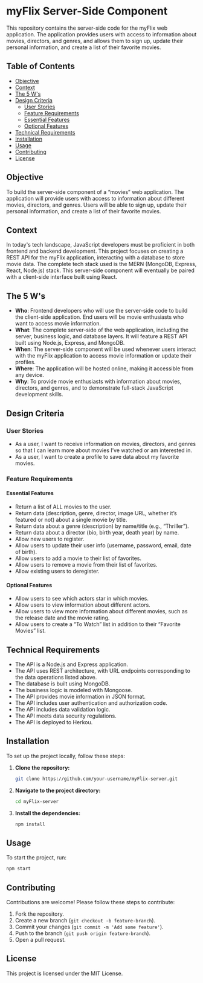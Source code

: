 # myFlix Server-Side Component

This repository contains the server-side code for the myFlix web application. The application provides users with access to information about movies, directors, and genres, and allows them to sign up, update their personal information, and create a list of their favorite movies.

## Table of Contents

- [Objective](#objective)
- [Context](#context)
- [The 5 W's](#the-5-ws)
- [Design Criteria](#design-criteria)
  - [User Stories](#user-stories)
  - [Feature Requirements](#feature-requirements)
  - [Essential Features](#essential-features)
  - [Optional Features](#optional-features)
- [Technical Requirements](#technical-requirements)
- [Installation](#installation)
- [Usage](#usage)
- [Contributing](#contributing)
- [License](#license)

## Objective

To build the server-side component of a “movies” web application. The application will provide users with access to information about different movies, directors, and genres. Users will be able to sign up, update their personal information, and create a list of their favorite movies.

## Context

In today's tech landscape, JavaScript developers must be proficient in both frontend and backend development. This project focuses on creating a REST API for the myFlix application, interacting with a database to store movie data. The complete tech stack used is the MERN (MongoDB, Express, React, Node.js) stack. This server-side component will eventually be paired with a client-side interface built using React.

## The 5 W's

- **Who**: Frontend developers who will use the server-side code to build the client-side application. End users will be movie enthusiasts who want to access movie information.
- **What**: The complete server-side of the web application, including the server, business logic, and database layers. It will feature a REST API built using Node.js, Express, and MongoDB.
- **When**: The server-side component will be used whenever users interact with the myFlix application to access movie information or update their profiles.
- **Where**: The application will be hosted online, making it accessible from any device.
- **Why**: To provide movie enthusiasts with information about movies, directors, and genres, and to demonstrate full-stack JavaScript development skills.

## Design Criteria

### User Stories

- As a user, I want to receive information on movies, directors, and genres so that I can learn more about movies I’ve watched or am interested in.
- As a user, I want to create a profile to save data about my favorite movies.

### Feature Requirements

#### Essential Features

- Return a list of ALL movies to the user.
- Return data (description, genre, director, image URL, whether it’s featured or not) about a single movie by title.
- Return data about a genre (description) by name/title (e.g., “Thriller”).
- Return data about a director (bio, birth year, death year) by name.
- Allow new users to register.
- Allow users to update their user info (username, password, email, date of birth).
- Allow users to add a movie to their list of favorites.
- Allow users to remove a movie from their list of favorites.
- Allow existing users to deregister.

#### Optional Features

- Allow users to see which actors star in which movies.
- Allow users to view information about different actors.
- Allow users to view more information about different movies, such as the release date and the movie rating.
- Allow users to create a “To Watch” list in addition to their “Favorite Movies” list.

## Technical Requirements

- The API is a Node.js and Express application.
- The API uses REST architecture, with URL endpoints corresponding to the data operations listed above.
- The database is built using MongoDB.
- The business logic is modeled with Mongoose.
- The API provides movie information in JSON format.
- The API includes user authentication and authorization code.
- The API includes data validation logic.
- The API meets data security regulations.
- The API is deployed to Herkou.

## Installation

To set up the project locally, follow these steps:

1. **Clone the repository:**

   ```bash
   git clone https://github.com/your-username/myFlix-server.git
   ```

2. **Navigate to the project directory:**

   ```bash
   cd myFlix-server
   ```

3. **Install the dependencies:**
   ```bash
   npm install
   ```

## Usage

To start the project, run:

```bash
npm start
```

## Contributing

Contributions are welcome! Please follow these steps to contribute:

1. Fork the repository.
2. Create a new branch (`git checkout -b feature-branch`).
3. Commit your changes (`git commit -m 'Add some feature'`).
4. Push to the branch (`git push origin feature-branch`).
5. Open a pull request.

## License

This project is licensed under the MIT License.
